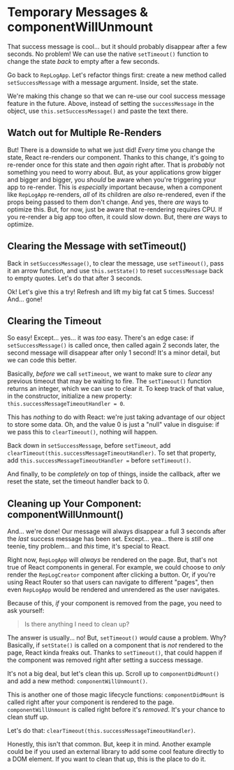 # Temporary Messages & componentWillUnmount

That success message is cool... but it should probably disappear after a few seconds.
No problem! We can use the native `setTimeout()` function to change the state *back*
to empty after a few seconds.

Go back to `RepLogApp`. Let's refactor things first: create a new method called
`setSuccessMessage` with a message argument. Inside, set the state.

We're making this change so that we can re-use our cool success message feature
in the future. Above, instead of setting the `successMessage` in the
object, use `this.setSuccessMessage()` and paste the text there.

## Watch out for Multiple Re-Renders

But! There is a downside to what we just did! *Every* time you change the state,
React re-renders our component. Thanks to this change, it's going to re-render once
for this state and then *again* right after. That is *probably* not something you
need to worry about. But, as your applications grow bigger and bigger and bigger,
you *should* be aware when you're triggering your app to re-render. This is *especially*
important because, when a component like `RepLogApp` re-renders, *all* of its children
are *also* re-rendered, even if the props being passed to them don't change. And
yes, there *are* ways to optimize this. But, for now, just be aware that re-rendering
requires CPU. If you re-render a big app too often, it could slow down. But, there
*are* ways to optimize.

## Clearing the Message with setTimeout()

Back in `setSuccessMessage()`, to clear the message, use `setTimeout()`, pass it
an arrow function, and use `this.setState()` to reset `successMessage` back to
empty quotes. Let's do that after 3 seconds.

Ok! Let's give this a try! Refresh and lift my big fat cat 5 times. Success! And...
gone!

## Clearing the Timeout

So easy! Except... yes... it was *too* easy. There's an edge case: if
`setSuccessMessage()` is called once, then called again 2 seconds later, the second
message will disappear after only 1 second! It's a minor detail, but we can code
this better.

Basically, *before* we call `setTimeout`, we want to make sure to *clear* any previous
timeout that may be waiting to fire. The `setTimeout()` function returns an integer,
which we can use to clear it. To keep track of that value, in the constructor,
initialize a new property: `this.successMessageTimeoutHandler = 0`.

This has *nothing* to do with React: we're just taking advantage of our object to
store some data. Oh, and the value 0 is just a "null" value in disguise: if we
pass this to `clearTimeout()`, nothing will happen.

Back down in `setSuccessMessage`, before `setTimeout`, add
`clearTimeout(this.successMessageTimeoutHandler)`. To set that property, add
`this.successMessageTimeoutHandler =` before `setTimeout()`.

And finally, to be *completely* on top of things, inside the callback, after we
reset the state, set the timeout handler back to 0.

## Cleaning up Your Component: componentWillUnmount()

And... we're done! Our message will always disappear a full 3 seconds after the
*last* success message has been set. Except... yea... there is *still* one teenie,
tiny problem... and *this* time, it's special to React.

Right now, `RepLogApp` will *always* be rendered on the page. But, that's not true
of React components in general. For example, we could choose to *only* render the
`RepLogCreator` component after clicking a button. Or, if you're using React Router
so that users can navigate to different "pages", then even `RepLogApp` would be
rendered and unrendered as the user navigates.

Because of this, *if* your component is removed from the page, you need to ask
yourself:

> Is there anything I need to clean up?

The answer is usually... no! But, `setTimeout()` *would* cause a problem. Why?
Basically, if `setState()` is called on a component that is *not* rendered to the
page, React kinda freaks out. Thanks to `setTimeout()`, that could happen if the
component was removed right after setting a success message.

It's not a big deal, but let's clean this up. Scroll up to `componentDidMount()`
and add a new method: `componentWillUnmount()`.

This is another one of those magic lifecycle functions: `componentDidMount` is
called right after your component is rendered to the page. `componentWillUnmount`
is called right before it's *removed*. It's your chance to clean stuff up.

Let's do that: `clearTimeout(this.successMessageTimeoutHandler)`.

Honestly, this isn't that common. But, keep it in mind. Another example could be
if you used an external library to add some cool feature directly to a DOM element.
If you want to clean that up, this is the place to do it.
